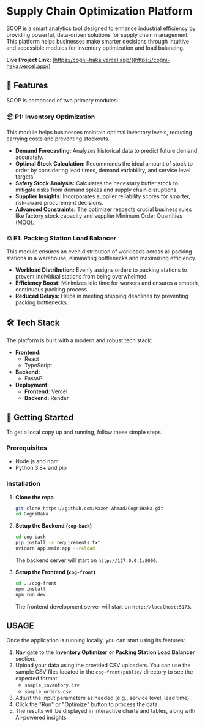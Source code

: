 # Supply Chain Optimization Platform

SCOP is a smart analytics tool designed to enhance industrial efficiency by providing powerful, data-driven solutions for supply chain management. This platform helps businesses make smarter decisions through intuitive and accessible modules for inventory optimization and load balancing.

**Live Project Link:** [https://cogni-haka.vercel.app/](https://cogni-haka.vercel.app/)



## 🌟 Features

SCOP is composed of two primary modules:

### 📦 P1: Inventory Optimization
This module helps businesses maintain optimal inventory levels, reducing carrying costs and preventing stockouts.

* **Demand Forecasting:** Analyzes historical data to predict future demand accurately.
* **Optimal Stock Calculation:** Recommends the ideal amount of stock to order by considering lead times, demand variability, and service level targets.
* **Safety Stock Analysis:** Calculates the necessary buffer stock to mitigate risks from demand spikes and supply chain disruptions.
* **Supplier Insights:** Incorporates supplier reliability scores for smarter, risk-aware procurement decisions.
* **Advanced Constraints:** The optimizer respects crucial business rules like factory stock capacity and supplier Minimum Order Quantities (MOQ).

### ⚖️ E1: Packing Station Load Balancer
This module ensures an even distribution of workloads across all packing stations in a warehouse, eliminating bottlenecks and maximizing efficiency.

* **Workload Distribution:** Evenly assigns orders to packing stations to prevent individual stations from being overwhelmed.
* **Efficiency Boost:** Minimizes idle time for workers and ensures a smooth, continuous packing process.
* **Reduced Delays:** Helps in meeting shipping deadlines by preventing packing bottlenecks.



## 🛠️ Tech Stack

The platform is built with a modern and robust tech stack:

* **Frontend:**
    * React
    * TypeScript
* **Backend:**
    * FastAPI
* **Deployment:**
    * **Frontend:** Vercel
    * **Backend:** Render



## 🚀 Getting Started

To get a local copy up and running, follow these simple steps.

### Prerequisites
* Node.js and npm
* Python 3.8+ and pip

### Installation

1.  **Clone the repo**
    ```sh
    git clone https://github.com/Mazen-Ahmad/CogniHaka.git
    cd CogniHaka
    ```

2.  **Setup the Backend (`cog-back`)**
    ```sh
    cd cog-back
    pip install -r requirements.txt
    uvicorn app.main:app --reload
    ```
    The backend server will start on `http://127.0.0.1:8000`.

3.  **Setup the Frontend (`cog-front`)**
    ```sh
    cd ../cog-front
    npm install
    npm run dev
    ```
    The frontend development server will start on `http://localhost:5173`.



## USAGE

Once the application is running locally, you can start using its features:

1.  Navigate to the **Inventory Optimizer** or **Packing Station Load Balancer** section.
2.  Upload your data using the provided CSV uploaders. You can use the sample CSV files located in the `cog-front/public/` directory to see the expected format.
    * `sample_inventory.csv`
    * `sample_orders.csv`
3.  Adjust the input parameters as needed (e.g., service level, lead time).
4.  Click the "Run" or "Optimize" button to process the data.
5.  The results will be displayed in interactive charts and tables, along with AI-powered insights.
